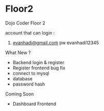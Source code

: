 # Floor2
Dojo Coder Floor 2

account that can login :
1. evanhadi@gmail.com pw evanhadi12345

What New ?
- Backend login & register
- Register frontend bug fix
- connect to mysql
- database
- password hash

Coming Soon
- Dashboard Frontend

